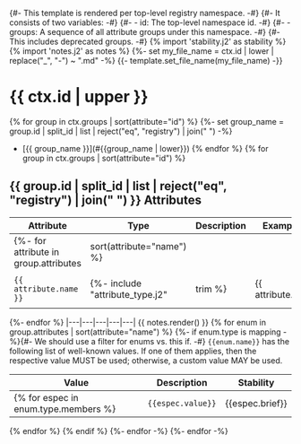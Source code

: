 {#- This template is rendered per top-level registry namespace. -#}
{#- It consists of two variables: -#}
{#- - id: The top-level namespace id. -#}
{#- - groups: A sequence of all attribute groups under this namespace. -#}
{#-           This includes deprecated groups. -#}
{% import 'stability.j2' as stability %}
{% import 'notes.j2' as notes %}
{%- set my_file_name = ctx.id | lower | replace("_", "-") ~ ".md" -%}
{{- template.set_file_name(my_file_name) -}}

<!--- Hugo front matter used to generate the website version of this page:
--->

# {{ ctx.id | upper }}

{% for group in ctx.groups | sort(attribute="id") %}
{%- set group_name = group.id | split_id | list | reject("eq", "registry") | join(" ") -%}
- [{{ group_name }}](#{{group_name | lower}})
{% endfor %}
{% for group in ctx.groups | sort(attribute="id") %}
## {{ group.id | split_id | list | reject("eq", "registry") | join(" ") }} Attributes

| Attribute  | Type | Description  | Examples  | Stability |
|---|---|---|---|---|
{%- for attribute in group.attributes | sort(attribute="name") %}
| `{{ attribute.name }}` | {%- include "attribute_type.j2" | trim %} | {{ attribute.brief | trim }} {{ notes.add(attribute.note or attribute.deprecated) | trim }} | {%- include "examples.j2" | trim %} | {{ stability.badge(attribute.stability, attribute.deprecated) | trim }} |
{%- endfor %}
|---|---|---|---|---|
{{ notes.render() }}
{% for enum in group.attributes | sort(attribute="name") %}
{%- if enum.type is mapping -%}{#- We should use a filter for enums vs. this if. -#}
`{{enum.name}}` has the following list of well-known values. If one of them applies, then the respective value MUST be used; otherwise, a custom value MAY be used.

| Value  | Description | Stability |
|---|---|---|
{% for espec in enum.type.members %}| `{{espec.value}}` | {{espec.brief}} | {{ stability.badge(espec.stability) }} |
{% endfor %}
{% endif %}
{%- endfor -%}
{%- endfor -%}
